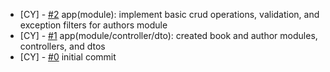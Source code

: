 <!--
Changelog Format
- [your name] [#issue number](link to issue) {issue title}

NOTE: all lowercase and no ending punctuation marks
-->

- [CY] - [#2](https://github.com/cyril-deguzman/studyuwu/issues/2) app(module): implement basic crud operations, validation, and exception filters for authors module
- [CY] - [#1](https://github.com/cyril-deguzman/studyuwu/issues/1) app(module/controller/dto): created book and author modules, controllers, and dtos
- [CY] - [#0](https://github.com/cyril-deguzman/studyuwu/issues) initial commit
